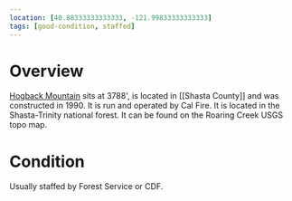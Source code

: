 ```yaml
---
location: [40.88333333333333, -121.99833333333333]
tags: [good-condition, staffed]
---
```


# Overview

[Hogback Mountain](http://www.peakbagging.com/CALookoutPhotos/Hogback.html) sits at 3788', is located in [[Shasta County]] and was constructed in 1990. It is run and operated by Cal Fire. It is located in the Shasta-Trinity national forest. It can be found on the Roaring Creek USGS topo map.

# Condition

Usually staffed by Forest Service or CDF.